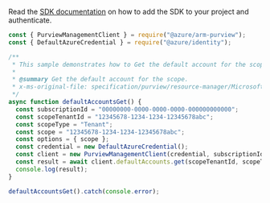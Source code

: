 Read the [SDK documentation](https://github.com/Azure/azure-sdk-for-js/blob/%40azure%2Farm-purview_1.0.1/sdk/purview/arm-purview/README.md) on how to add the SDK to your project and authenticate.

```javascript
const { PurviewManagementClient } = require("@azure/arm-purview");
const { DefaultAzureCredential } = require("@azure/identity");

/**
 * This sample demonstrates how to Get the default account for the scope.
 *
 * @summary Get the default account for the scope.
 * x-ms-original-file: specification/purview/resource-manager/Microsoft.Purview/stable/2021-07-01/examples/DefaultAccounts_Get.json
 */
async function defaultAccountsGet() {
  const subscriptionId = "00000000-0000-0000-0000-000000000000";
  const scopeTenantId = "12345678-1234-1234-12345678abc";
  const scopeType = "Tenant";
  const scope = "12345678-1234-1234-12345678abc";
  const options = { scope };
  const credential = new DefaultAzureCredential();
  const client = new PurviewManagementClient(credential, subscriptionId);
  const result = await client.defaultAccounts.get(scopeTenantId, scopeType, options);
  console.log(result);
}

defaultAccountsGet().catch(console.error);
```
